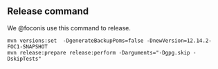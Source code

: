 ## Release command

We @foconis use this command to release.

    mvn versions:set  -DgenerateBackupPoms=false -DnewVersion=12.14.2-FOC1-SNAPSHOT 
    mvn release:prepare release:perform -Darguments="-Dgpg.skip -DskipTests"
